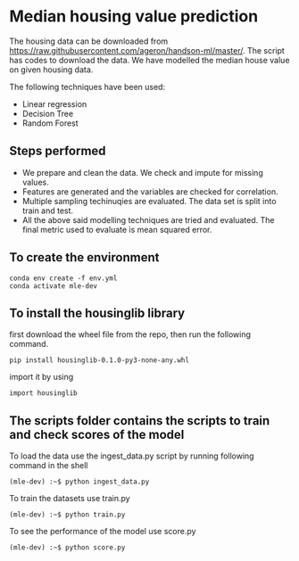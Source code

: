 # Median housing value prediction

The housing data can be downloaded from https://raw.githubusercontent.com/ageron/handson-ml/master/. The script has codes to download the data. We have modelled the median house value on given housing data. 

The following techniques have been used: 

 - Linear regression
 - Decision Tree
 - Random Forest

## Steps performed
 - We prepare and clean the data. We check and impute for missing values.
 - Features are generated and the variables are checked for correlation.
 - Multiple sampling techinuqies are evaluated. The data set is split into train and test.
 - All the above said modelling techniques are tried and evaluated. The final metric used to evaluate is mean squared error.

## To create the environment
```
conda env create -f env.yml
conda activate mle-dev
```

## To install the housinglib library
first download the wheel file from the repo, then run the following command.
```
pip install housinglib-0.1.0-py3-none-any.whl
```
import it by using 
```
import housinglib
```

## The scripts folder contains the scripts to train and check scores of the model
To load the data use the ingest_data.py script by running following command in the shell
```shell
(mle-dev) :~$ python ingest_data.py
```
To train the datasets use train.py 
```shell
(mle-dev) :~$ python train.py
```
To see the performance of the model use score.py
```shell
(mle-dev) :~$ python score.py 
